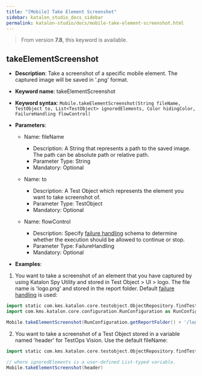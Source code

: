 ```yaml
---
title: "[Mobile] Take Element Screenshot"
sidebar: katalon_studio_docs_sidebar
permalink: katalon-studio/docs/mobile-take-element-screenshot.html
---
```


> From version **7.8**, this keyword is available.

## takeElementScreenshot 

*  **Description**: Take a screenshot of a specific mobile element. The captured image will be saved in '.png' format.
*  **Keyword name**: takeElementScreenshot
*  **Keyword syntax**: `Mobile.takeElementScreenshot(String fileName, TestObject to, List<TestObject> ignoredElements, Color hidingColor, FailureHandling flowControl)`
*  **Parameters**:

   * Name: fileName 
     * Description: A String that represents a path to the saved image. The path can be absolute path or relative path.
     * Parameter Type: String
     * Mandatory: Optional
     
   * Name: to
     * Description: A Test Object which represents the element you want to take screenshot of.
     * Parameter Type: TestObject
     * Mandatory: Optional

   * Name: flowControl
     * Description: Specify [failure handling](/x/qAAM) schema to determine whether the execution should be allowed to continue or stop.
     * Parameter Type: FailureHandling
     * Mandatory: Optional

* **Examples**:

1. You want to take a screenshot of an element that you have captured by using Katalon Spy Utility and stored in Test Object > UI > logo. The file name is 'logo.png' and stored in the report folder. Default [failure handling](/x/qAAM) is used:

``` groovy
import static com.kms.katalon.core.testobject.ObjectRepository.findTestObject
import com.kms.katalon.core.configuration.RunConfiguration as RunConfiguration

Mobile.takeElementScreenshot(RunConfiguration.getReportFolder() + '/logo.png', findTestObject('UI/logo'))
```

2. You want to take a screenshot of a Test Object stored in a variable named 'header' for TestOps Vision. Use the default fileName:

``` groovy
import static com.kms.katalon.core.testobject.ObjectRepository.findTestObject

// where ignoredElements is a user-defined List-typed variable.
Mobile.takeElementScreenshot(header)
```
